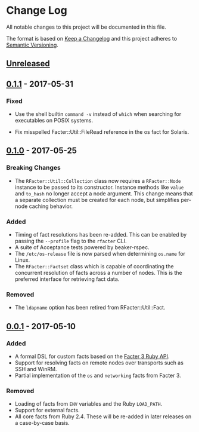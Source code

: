 # Change Log
All notable changes to this project will be documented in this file.

The format is based on [Keep a Changelog](http://keepachangelog.com/)
and this project adheres to [Semantic Versioning](http://semver.org/).


## [Unreleased]


## [0.1.1] - 2017-05-31
### Fixed

  - Use the shell builtin `command -v` instead of `which` when searching for
    executables on POSIX systems.

  - Fix misspelled Facter::Util::FileRead reference in the os fact for Solaris.


## [0.1.0] - 2017-05-25
### Breaking Changes

  - The `RFacter::Util::Collection` class now requires a `RFacter::Node`
    instance to be passed to its constructor. Instance methods like
    `value` and `to_hash` no longer accept a node argument. This change
    means that a separate collection must be created for each node, but
    simplifies per-node caching behavior.

### Added

  - Timing of fact resolutions has been re-added. This can be enabled by passing
    the `--profile` flag to the `rfacter` CLI.
  - A suite of Acceptance tests powered by beaker-rspec.
  - The `/etc/os-release` file is now parsed when determining `os.name` for Linux.
  - The `RFacter::Factset` class which is capable of coordinating the
    concurrent resolution of facts across a number of nodes. This is the
    preferred interface for retrieving fact data.

### Removed

  - The `ldapname` option has been retired from RFacter::Util::Fact.


## [0.0.1] - 2017-05-10
### Added

  - A formal DSL for custom facts based on the [Facter 3 Ruby API][facter-3-api].
  - Support for resolving facts on remote nodes over transports such as SSH
    and WinRM.
  - Partial implementation of the `os` and `networking` facts from Facter 3.

### Removed

  - Loading of facts from `ENV` variables and the Ruby `LOAD_PATH`.
  - Support for external facts.
  - All core facts from Ruby 2.4. These will be re-added in later releases
    on a case-by-case basis.

[facter-3-api]: https://github.com/puppetlabs/facter/blob/master/Extensibility.md#custom-facts-compatibility

[Unreleased]: https://github.com/Sharpie/rfacter/compare/0.1.1...HEAD
[0.1.1]: https://github.com/Sharpie/rfacter/compare/0.1.0...0.1.1
[0.1.0]: https://github.com/Sharpie/rfacter/compare/0.0.1...0.1.0
[0.0.1]: https://github.com/Sharpie/rfacter/compare/7ceb3e9...0.0.1
